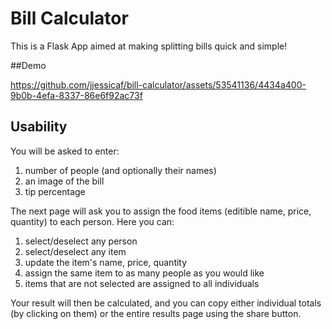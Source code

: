 # Bill Calculator 

This is a Flask App aimed at making splitting bills quick and simple! 

##Demo 

https://github.com/jjessicaf/bill-calculator/assets/53541136/4434a400-9b0b-4efa-8337-86e6f92ac73f


## Usability
You will be asked to enter:
1) number of people (and optionally their names)
2) an image of the bill
3) tip percentage

The next page will ask you to assign the food items (editible name, price, quantity) to each person. Here you can: 
1) select/deselect any person
2) select/deselect any item
3) update the item's name, price, quantity
4) assign the same item to as many people as you would like
5) items that are not selected are assigned to all individuals

Your result will then be calculated, and you can copy either individual totals (by clicking on them) or the entire results page using the share button. 
